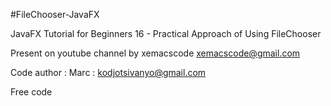 #FileChooser-JavaFX

JavaFX Tutorial for Beginners 16 - Practical Approach of Using FileChooser

Present on youtube channel by xemacscode xemacscode@gmail.com

Code author : Marc : kodjotsivanyo@gmail.com

Free code
